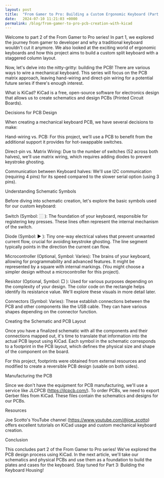 ```yaml
---
layout: post
title:  "From Gamer to Pro: Building a Custom Ergonomic Keyboard (Part 2) - PCB Design"
date:   2024-07-10 11:21:03 +0000
permalink: /blog/from-gamer-to-pro-pcb-creation-with-kicad
---
```

Welcome to part 2 of the From Gamer to Pro series! In part 1, we explored the journey from gamer to developer and why a traditional keyboard wouldn't cut it anymore. We also looked at the exciting world of ergonomic keyboards and how this project aims to build a custom split keyboard with a staggered column layout.

Now, let's delve into the nitty-gritty: building the PCB! There are various ways to wire a mechanical keyboard. This series will focus on the PCB matrix approach, leaving hand-wiring and direct-pin wiring for a potential future series if there's enough interest.

What is KiCad? KiCad is a free, open-source software for electronics design that allows us to create schematics and design PCBs (Printed Circuit Boards).

Decisions for PCB Design

When creating a mechanical keyboard PCB, we have several decisions to make:

Hand-wiring vs. PCB:  For this project, we'll use a PCB to benefit from the additional support it provides for hot-swappable switches.

Direct-pin vs. Matrix Wiring:  Due to the number of switches (52 across both halves), we'll use matrix wiring, which requires adding diodes to prevent keystroke ghosting.

Communication between Keyboard halves:  We'll use I2C communication (requiring 4 pins) for its speed compared to the slower serial option (using 3 pins).

Understanding Schematic Symbols

Before diving into schematic creation, let's explore the basic symbols used for our custom keyboard:

Switch (Symbol: ⿲ ): The foundation of your keyboard, responsible for registering key presses. These lines often represent the internal mechanism of the switch.

Diode (Symbol: ▶ ): Tiny one-way electrical valves that prevent unwanted current flow, crucial for avoiding keystroke ghosting. The line segment typically points in the direction the current can flow.

Microcontroller (Optional, Symbol: Varies): The brains of your keyboard, allowing for programmability and advanced features. It might be represented by a square with internal markings. (You might choose a simpler design without a microcontroller for this project).

Resistor (Optional, Symbol: □ ): Used for various purposes depending on the complexity of your design. The color code on the rectangle helps identify its resistance value. We'll explore these visuals in more detail later.

Connectors (Symbol: Varies):  These establish connections between the PCB and other components like the USB cable. They can have various shapes depending on the connector function.

Creating the Schematic and PCB Layout

Once you have a finalized schematic with all the components and their connections mapped out, it's time to translate that information into the actual PCB layout using KiCad.  Each symbol in the schematic corresponds to a footprint in the PCB layout, which defines the physical size and shape of the component on the board.

For this project, footprints were obtained from external resources and modified to create a reversible PCB design (usable on both sides).

Manufacturing the PCB

Since we don't have the equipment for PCB manufacturing, we'll use a service like JLCPCB (https://jlcpcb.com/). To order PCBs, we need to export Gerber files from KiCad.  These files contain the schematics and designs for our PCBs.

Resources

Joe Scotto's YouTube channel (https://www.youtube.com/@joe_scotto) offers excellent tutorials on KiCad usage and custom mechanical keyboard creation.

Conclusion

This concludes part 2 of the From Gamer to Pro series! We've explored the PCB design process using KiCad. In the next article, we'll take our schematics and physical PCBs and use them as a foundation to build the plates and cases for the keyboard. Stay tuned for Part 3: Building the Keyboard Housing!